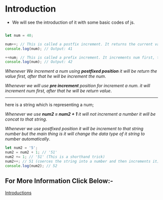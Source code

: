 # Introduction

* We will see the introduction of it with some basic codes of js.

```Javascript

let num = 40;

num++; // This is called a postfix increment. It returns the current value (40), then increments num.
console.log(num); // Output: 41

++num; // This is called a prefix increment. It increments num first, then returns the new value.
console.log(num); // Output: 42
```

_Whenever We increment a num using __postfixed position__ it will be return the value first, after that he will be increment the num_.

_Whenever we will use __pre increment__ position for increment a num. it will increment num first, after that he will be return value_.

---
here is a string which is representing a num;

_Whenever we use __num2 = num2 + 1__ it will not increment a number it will be concat to that string_.

_Whenever we use postfixed position it will be increment to that string number but the main thing is it will change the data type of it string to number automatically_.

```Javascript
let num2 = '5';
num2 = num2 + 1; // '51'
num2 += 1; // '51' (This is a shorthand trick)
num2++; // 51 (coerces the string into a number and then increments it)
console.log(num2); // 52
```

## For More Information Click Below:-

[Introductions](../js/1-Introduction/)